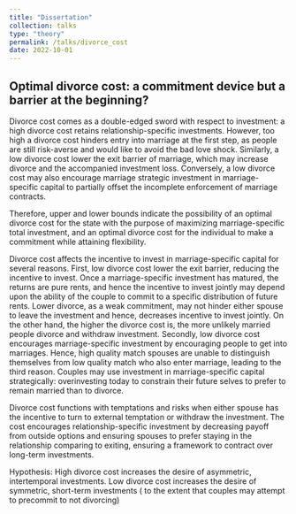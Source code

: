 ```yaml
---
title: "Dissertation"
collection: talks
type: "theory"
permalink: /talks/divorce_cost
date: 2022-10-01
---
```

## Optimal divorce cost: a commitment device but a barrier at the beginning?

Divorce cost comes as a double-edged sword with respect to investment: a high divorce cost retains relationship-specific investments. However, too high a divorce cost hinders entry into marriage at the first step, as people are still risk-averse and would like to avoid the bad love shock. Similarly, a low divorce cost lower the exit barrier of marriage, which may increase divorce and the accompanied investment loss. Conversely, a low divorce cost may also encourage marriage strategic investment in marriage-specific capital to partially offset the incomplete enforcement of marriage contracts.

Therefore, upper and lower bounds indicate the possibility of an optimal divorce cost for the state with the purpose of maximizing marriage-specific total investment, and an optimal divorce cost for the individual to make a commitment while attaining flexibility.

Divorce cost affects the incentive to invest in marriage-specific capital for several reasons. First, low divorce cost lower the exit barrier, reducing the incentive to invest. Once a marriage-specific investment has matured, the returns are pure rents, and hence the incentive to invest jointly may depend upon the ability of the couple to commit to a specific distribution of future rents. Lower divorce, as a weak commitment, may not hinder either spouse to leave the investment and hence, decreases incentive to invest jointly. On the other hand, the higher the divorce cost is, the more unlikely married people divorce and withdraw investment. Secondly, low divorce cost encourages marriage-specific investment by encouraging people to get into marriages. Hence, high quality match spouses are unable to distinguish themselves from low quality match who also enter marriage, leading to the third reason. Couples may use investment in marriage-specific capital strategically: overinvesting today to constrain their future selves to prefer to remain married than to divorce.

Divorce cost functions with temptations and risks when either spouse has the incentive to turn to external temptation or withdraw the investment. The cost encourages relationship-specific investment by decreasing payoff from outside options and ensuring spouses to prefer staying in the relationship comparing to exiting, ensuring a framework to contract over long-term investments.

Hypothesis: High divorce cost increases the desire of asymmetric, intertemporal investments. Low divorce cost increases the desire of symmetric, short-term investments ( to the extent that couples may attempt to precommit to not divorcing)
